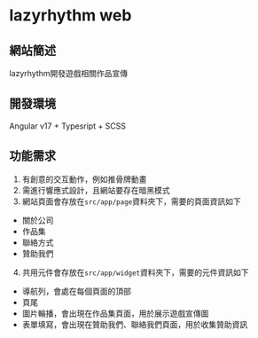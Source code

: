 # lazyrhythm web
## 網站簡述
lazyrhythm開發遊戲相關作品宣傳

## 開發環境
Angular v17 + Typesript + SCSS

## 功能需求
1. 有創意的交互動作，例如推骨牌動畫
2. 需進行響應式設計，且網站要存在暗黑模式
3. 網站頁面會存放在`src/app/page`資料夾下，需要的頁面資訊如下
 - 關於公司
 - 作品集
 - 聯絡方式
 - 贊助我們
4. 共用元件會存放在`src/app/widget`資料夾下，需要的元件資訊如下
 - 導航列，會處在每個頁面的頂部
 - 頁尾
 - 圖片輪播，會出現在作品集頁面，用於展示遊戲宣傳圖
 - 表單填寫，會出現在贊助我們、聯絡我們頁面，用於收集贊助資訊